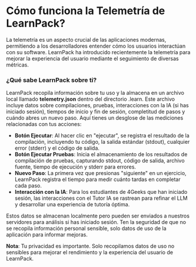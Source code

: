 # Cómo funciona la **Telemetría de LearnPack**?
La telemetría es un aspecto crucial de las aplicaciones modernas, permitiendo a los desarrolladores entender cómo los usuarios interactúan con su software. LearnPack ha introducido recientemente la telemetría para mejorar la experiencia del usuario mediante el seguimiento de diversas métricas.

### ¿Qué sabe LearnPack sobre ti?
LearnPack recopila información sobre tu uso y la almacena en un archivo local llamado **telemetry.json** dentro del directorio .learn. Este archivo incluye datos sobre compilaciones, pruebas, interacciones con la IA (si has iniciado sesión), tiempos de inicio y fin de sesión, completitud de pasos y cuándo abres un nuevo paso. Aquí tienes un desglose de las mediciones relacionadas con tus acciones:

- **Botón Ejecutar**: Al hacer clic en "ejecutar", se registra el resultado de la compilación, incluyendo tu código, la salida estándar (stdout), cualquier error (stderr) y el código de salida.
- **Botón Ejecutar Pruebas**: Inicia el almacenamiento de los resultados de compilación de pruebas, capturando stdout, código de salida, archivo fuente, tiempo de ejecución y stderr para errores.
- **Nuevo Paso**: La primera vez que presionas "siguiente" en un ejercicio, LearnPack registra el tiempo para medir cuánto tardas en completar cada paso.
- **Interacción con la IA**: Para los estudiantes de 4Geeks que han iniciado sesión, las interacciones con el Tutor IA se rastrean para refinar el LLM y desarrollar una experiencia de tutoría óptima.

Estos datos se almacenan localmente pero pueden ser enviados a nuestros servidores para análisis si has iniciado sesión. Ten la seguridad de que no se recopila información personal sensible, solo datos de uso de la aplicación para informar mejoras.

**Nota**: Tu privacidad es importante. Solo recopilamos datos de uso no sensibles para mejorar el rendimiento y la experiencia del usuario de LearnPack.
